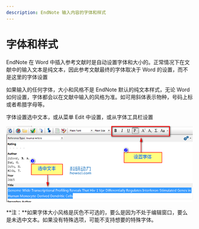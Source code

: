 ```yaml
---
description: EndNote 输入内容的字体和样式
---
```


# 字体和样式

EndNote 在 Word 中插入参考文献时是自动设置字体和大小的。正常情况下在文献中的输入文本是纯文本，因此参考文献最终的字体取决于 Word 的设置，而不是这里的字体设置

如果输入的任何字体，大小和风格不是 EndNote 默认的纯文本样式，无论 Word 如何设置，字体都会以在文献中输入的风格为准。如可用斜体表示物种，号码上标或者希腊字母等。

字体设置选中文本，或从菜单 Edit 中设置，或从字体工具栏设置

![EndNote &#x8F93;&#x5165;&#x6587;&#x732E;&#x4FE1;&#x606F;&#x65F6;&#x5B57;&#x4F53;&#x8BBE;&#x7F6E;](../../.gitbook/assets/font-size-style.png)

**注：**如果字体大小风格是灰色不可选的，要么是因为不处于编辑窗口，要么是未选中文本。如果没有特殊选项，可能不支持想要的特殊字体。

